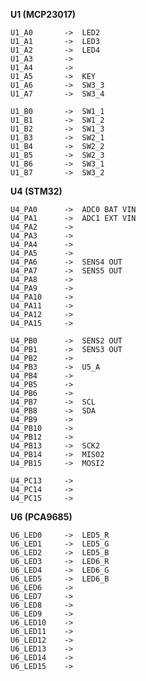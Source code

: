 **U1 (MCP23017)**

    U1_A0	    ->	LED2
    U1_A1	    ->	LED3
    U1_A2	    ->	LED4
    U1_A3	    ->	
    U1_A4	    ->	
    U1_A5	    ->	KEY
    U1_A6	    ->	SW3_3
    U1_A7	    ->	SW3_4

    U1_B0	    ->	SW1_1
    U1_B1	    ->	SW1_2
    U1_B2	    ->	SW1_3
    U1_B3	    ->	SW2_1
    U1_B4	    ->	SW2_2
    U1_B5	    ->	SW2_3
    U1_B6	    ->	SW3_1
    U1_B7	    ->	SW3_2


**U4 (STM32)**

    U4_PA0	    ->	ADC0 BAT VIN
    U4_PA1	    ->	ADC1 EXT VIN
    U4_PA2	    ->	
    U4_PA3	    ->	
    U4_PA4	    ->	
    U4_PA5	    ->	
    U4_PA6	    ->	SENS4 OUT
    U4_PA7	    ->	SENS5 OUT
    U4_PA8	    ->	
    U4_PA9	    ->	
    U4_PA10	    ->	
    U4_PA11	    ->	
    U4_PA12	    ->	
    U4_PA15	    ->	

    U4_PB0	    ->  SENS2 OUT
    U4_PB1	    ->	SENS3 OUT
    U4_PB2	    ->	
    U4_PB3	    ->	U5_A
    U4_PB4	    ->	
    U4_PB5	    ->	
    U4_PB6	    ->	
    U4_PB7	    ->	SCL
    U4_PB8	    ->	SDA
    U4_PB9	    ->	
    U4_PB10	    ->	
    U4_PB12	    ->	
    U4_PB13	    ->	SCK2
    U4_PB14	    ->	MISO2
    U4_PB15	    ->	MOSI2

    U4_PC13	    ->	
    U4_PC14	    ->	
    U4_PC15	    ->	


**U6 (PCA9685)**

    U6_LED0	    ->  LED5_R
    U6_LED1	    ->  LED5_G
    U6_LED2	    ->  LED5_B
    U6_LED3	    ->	LED6_R
    U6_LED4	    ->	LED6_G
    U6_LED5	    ->	LED6_B
    U6_LED6	    ->	
    U6_LED7	    ->	
    U6_LED8	    ->	
    U6_LED9	    ->	
    U6_LED10    ->	
    U6_LED11    ->	
    U6_LED12    ->	
    U6_LED13    ->	
    U6_LED14    ->	
    U6_LED15    ->  